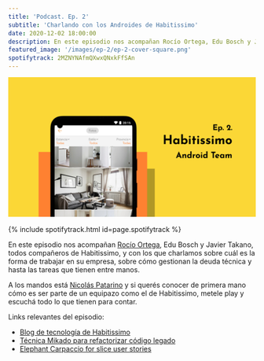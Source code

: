 ```yaml
---
title: 'Podcast. Ep. 2'
subtitle: 'Charlando con los Androides de Habitissimo'
date: 2020-12-02 18:00:00
description: En este episodio nos acompañan Rocío Ortega, Edu Bosch y Javier Takano, todos compañeros de Habitissimo.
featured_image: '/images/ep-2/ep-2-cover-square.png'
spotifytrack: 2MZNYNAfmQXwxQNxkFfSAn
---
```


![](/images/ep-2/cover-ep-2.png)

{% include spotifytrack.html id=page.spotifytrack %}

En este episodio nos acompañan [Rocío Ortega](https://twitter.com/perrankana), Edu Bosch y Javier Takano, todos compañeros de Habitissimo, y con los que charlamos sobre cuál es la forma de trabajar en su empresa, sobre cómo gestionan la deuda técnica y hasta las tareas que tienen entre manos.

A los mandos está [Nicolás Patarino](https://twitter.com/npatarino) y si querés conocer de primera mano cómo es ser parte de un equipazo como el de Habitissimo, metele play y escuchá todo lo que tienen para contar.

Links relevantes del episodio:

* [Blog de tecnología de Habitissimo](https://labs.habitissimo.com/)
* [Técnica Mikado para refactorizar código legado](https://www.infoq.com/news/2012/02/mikado-method/)
* [Elephant Carpaccio for slice user stories](https://medium.com/@olivercecilspann/elephant-carpaccio-exercise-an-experience-report-207f0cc79c34)

